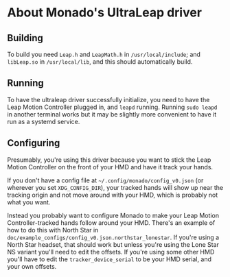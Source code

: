 # About Monado's UltraLeap driver

<!--
Copyright 2021, Moses Turner
SPDX-License-Identifier: BSL-1.0
-->

## Building

To build you need `Leap.h` and `LeapMath.h` in `/usr/local/include`; and
`libLeap.so` in `/usr/local/lib`, and this should automatically build.

## Running

To have the ultraleap driver successfully initialize, you need to have the Leap
Motion Controller plugged in, and `leapd` running. Running `sudo leapd` in
another terminal works but it may be slightly more convenient to have it run as
a systemd service.

## Configuring

Presumably, you're using this driver because you want to stick the Leap Motion
Controller on the front of your HMD and have it track your hands.

If you don't have a config file at `~/.config/monado/config_v0.json` (or
wherever you set `XDG_CONFIG_DIR`), your tracked hands will show up near the
tracking origin and not move around with your HMD, which is probably not what
you want.

Instead you probably want to configure Monado to make your Leap Motion
Controller-tracked hands follow around your HMD. There's an example of how to do
this with North Star in `doc/example_configs/config_v0.json.northstar_lonestar`.
If you're using a North Star headset, that should work but unless you're using
the Lone Star NS variant you'll need to edit the offsets. If you're using some
other HMD you'll have to edit the `tracker_device_serial` to be your HMD serial,
and your own offsets.
